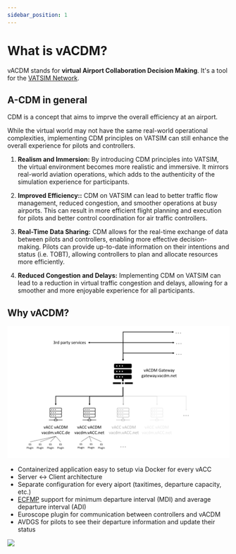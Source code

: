 ```yaml
---
sidebar_position: 1
---
```


# What is vACDM?

vACDM stands for **virtual Airport Collaboration Decision Making**. It's a tool for the [VATSIM Network](https://vatsim.net).

## A-CDM in general
CDM is a concept that aims to imprve the overall efficiency at an airport.

While the virtual world may not have the same real-world operational complexities, implementing CDM principles on VATSIM can still enhance the overall experience for pilots and controllers.

1. **Realism and Immersion:** By introducing CDM principles into VATSIM, the virtual environment becomes more realistic and immersive. It mirrors real-world aviation operations, which adds to the authenticity of the simulation experience for participants.

2. **Improved Efficiency::** CDM on VATSIM can lead to better traffic flow management, reduced congestion, and smoother operations at busy airports. This can result in more efficient flight planning and execution for pilots and better control coordination for air traffic controllers.

3. **Real-Time Data Sharing:** CDM allows for the real-time exchange of data between pilots and controllers, enabling more effective decision-making. Pilots can provide up-to-date information on their intentions and status (i.e. TOBT), allowing controllers to plan and allocate resources more efficiently.

4. **Reduced Congestion and Delays:** Implementing CDM on VATSIM can lead to a reduction in virtual traffic congestion and delays, allowing for a smoother and more enjoyable experience for all participants.

## Why vACDM?

![vacdm setup](/img/vacdm_setup.png)

- Containerized application easy to setup via Docker for every vACC
- Server <-> Client architecture
- Separate configuration for every aiport (taxitimes, departure capacity, etc.)
- [ECFMP](https://ecfmp.vatsim.net/) support for minimum departure interval (MDI) and average departure interval (ADI)
- Euroscope plugin for communication between controllers and vACDM
- AVDGS for pilots to see their departure information and update their status
<img src="https://i.imgur.com/K2wW9MX.png" width="400" />